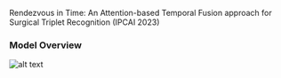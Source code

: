 Rendezvous in Time: An Attention-based Temporal Fusion approach for Surgical Triplet Recognition (IPCAI 2023)

### Model Overview
![alt text](images/rit_model.png)
